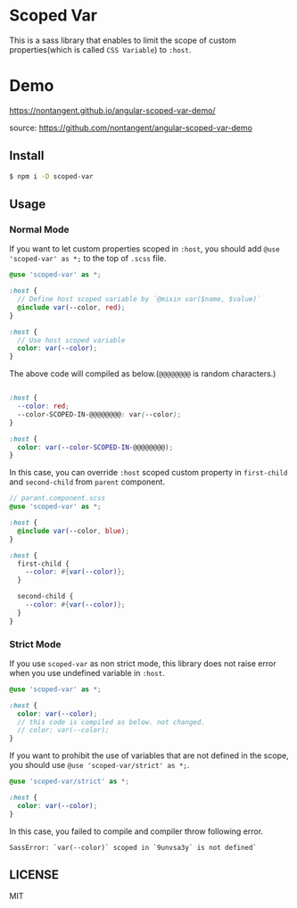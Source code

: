 # Scoped Var
This is a sass library that enables to limit the scope of custom properties(which is called `CSS Variable`) to `:host`.

# Demo
https://nontangent.github.io/angular-scoped-var-demo/

source: https://github.com/nontangent/angular-scoped-var-demo


## Install
```sh
$ npm i -D scoped-var
```

## Usage
### Normal Mode
If you want to let custom properties scoped in `:host`, you should add `@use 'scoped-var' as *;` to the top of `.scss` file.

```scss
@use 'scoped-var' as *;

:host {
  // Define host scoped variable by `@mixin var($name, $value)`
  @include var(--color, red);
}

:host {
  // Use host scoped variable
  color: var(--color);
}
```


The above code will compiled as below.(`@@@@@@@@` is random characters.)

```scss

:host {
  --color: red;
  --color-SCOPED-IN-@@@@@@@@: var(--color);
}

:host {
  color: var(--color-SCOPED-IN-@@@@@@@@);
}
```

In this case, you can override `:host` scoped custom property in `first-child` and `second-child` from `parent` component.

```scss
// parant.component.scss
@use 'scoped-var' as *;

:host {
  @include var(--color, blue);
}

:host {
  first-child {
    --color: #{var(--color)};
  }

  second-child {
    --color: #{var(--color)};
  }
}
```

### Strict Mode

If you use `scoped-var` as non strict mode, this library does not raise error when you use undefined variable in `:host`.


```scss
@use 'scoped-var' as *;

:host {
  color: var(--color);
  // this code is compiled as below. not changed.
  // color: var(--color);
}
```

If you want to prohibit the use of variables that are not defined in the scope, you should use `@use 'scoped-var/strict' as *;`.

```scss
@use 'scoped-var/strict' as *;

:host {
  color: var(--color);
}
```

In this case, you failed to compile and compiler throw following error.

```
SassError: `var(--color)` scoped in `9unvsa3y` is not defined`
```

## LICENSE
MIT
